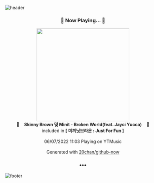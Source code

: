 ![header](https://capsule-render.vercel.app/api?type=wave&height=170&section=header&text=Hi.%20I'm%20SHIFT&fontColor=090707&fontAlignX=45&fontAlignY=65&fontSize=100)

<h3 align="center">🎵 Now Playing... 🎵</h3>
<p align="center">
  <a href="https://music.youtube.com/watch?v=Ae4_A1wI3xs">
    <img width="300" src="https://lh3.googleusercontent.com/ElVy71gRYV7fS8hl4ei6a4o2VxsWYCjt0X1Yd0I0TE1yd-nwweRAXJS3SzEuOuMlDpzuAWzCKkeRSFxN">
  </a>
  <br>
  🎵&nbsp&nbsp&nbsp <b>Skinny Brown 및 Minit - Broken World(feat. Jayci Yucca)</b> &nbsp&nbsp&nbsp🎵
  <br>
  included in <b>[ 미끼닛브라운 : Just For Fun ]</b>
  
  <br />
  <br />
  06/07/2022 11:03 Playing on YTMusic
  <br />
  <br />
  Generated with <a href="https://github.com/20chan/github-now">20chan/github-now</a>
</p>

<h3 align="center">•••</h3>

![footer](https://capsule-render.vercel.app/api?type=wave&height=150&section=footer)
